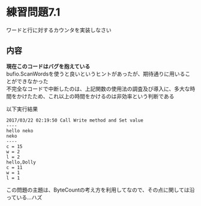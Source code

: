 # 練習問題7.1

ワードと行に対するカウンタを実装しなさい

## 内容

**現在このコードはバグを抱えている**  
bufio.ScanWordsを使うと良いというヒントがあったが、期待通りに用いることができなかった  
不完全なコードで中断したのは、上記関数の使用法の調査及び導入に、多大な時間をかけたため、これ以上の時間をかけるのは非効率という判断である

以下実行結果

~~~
2017/03/22 02:19:50 Call Write method and Set value
----
hello neko
neko
----
c = 15
w = 2
l = 2
hello,Dolly
c = 11
w = 1
l = 1
~~~

この問題の主題は、ByteCountの考え方を利用してなので、その点に関しては沿っている...ハズ
